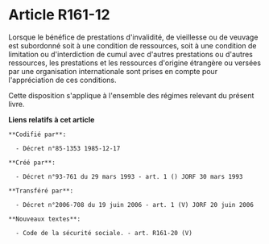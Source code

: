# Article R161-12

Lorsque le bénéfice de prestations d'invalidité, de vieillesse ou de veuvage est subordonné soit à une condition de
ressources, soit à une condition de limitation ou d'interdiction de cumul avec d'autres prestations ou d'autres ressources,
les prestations et les ressources d'origine étrangère ou versées par une organisation internationale sont prises en compte
pour l'appréciation de ces conditions.

Cette disposition s'applique à l'ensemble des régimes relevant du présent livre.

**Liens relatifs à cet article**

	**Codifié par**:

	  - Décret n°85-1353 1985-12-17

	**Créé par**:

	  - Décret n°93-761 du 29 mars 1993 - art. 1 () JORF 30 mars 1993

	**Transféré par**:

	  - Décret n°2006-708 du 19 juin 2006 - art. 1 (V) JORF 20 juin 2006

	**Nouveaux textes**:

	  - Code de la sécurité sociale. - art. R161-20 (V)
